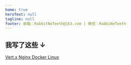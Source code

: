 ```yaml
---
home: true
heroText: null
tagline: null
footer: 邮箱：RabbitNoTeeth@163.com | 微信：RabbiNoTeeth
---
```


## 我写了这些 ↓

<div class="home_article_card_container">
    <a class="home_article_card" href="/vertx">
        Vert.x
    </a>
    <a class="home_article_card" href="/nginx">
        Nginx
    </a>
    <a class="home_article_card" href="/docker">
        Docker
    </a>
    <a class="home_article_card" href="/linux">
        Linux
    </a>
</div>
